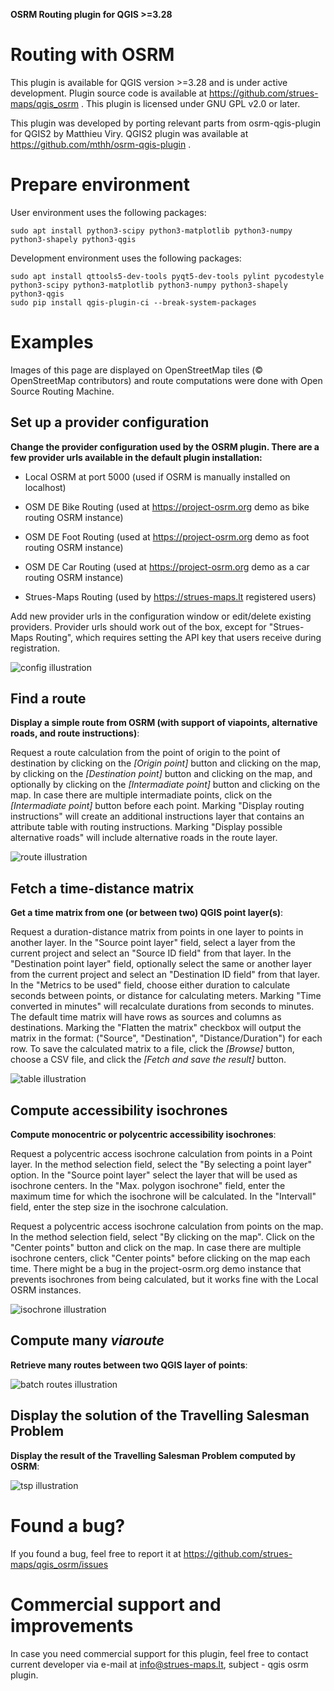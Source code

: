**OSRM Routing plugin for QGIS >=3.28**

Routing with OSRM
=================
This plugin is available for QGIS version >=3.28 and is under active development.
Plugin source code is available at https://github.com/strues-maps/qgis_osrm .
This plugin is licensed under GNU GPL v2.0 or later.

This plugin was developed by porting relevant parts from osrm-qgis-plugin for
QGIS2 by Matthieu Viry. QGIS2 plugin was available at https://github.com/mthh/osrm-qgis-plugin .

Prepare environment
===============================
User environment uses the following packages:
```
sudo apt install python3-scipy python3-matplotlib python3-numpy python3-shapely python3-qgis
```

Development environment uses the following packages:
```
sudo apt install qttools5-dev-tools pyqt5-dev-tools pylint pycodestyle python3-scipy python3-matplotlib python3-numpy python3-shapely python3-qgis
sudo pip install qgis-plugin-ci --break-system-packages
```

Examples
========
Images of this page are displayed on OpenStreetMap tiles (© OpenStreetMap contributors) and route computations were done with Open Source Routing Machine.

Set up a provider configuration
------------
**Change the provider configuration used by the OSRM plugin. There are a few provider urls available in the default plugin installation:**

- Local OSRM at port 5000 (used if OSRM is manually installed on localhost)

- OSM DE Bike Routing (used at https://project-osrm.org demo as bike routing OSRM instance)

- OSM DE Foot Routing (used at https://project-osrm.org demo as foot routing OSRM instance)

- OSM DE Car Routing (used at https://project-osrm.org demo as a car routing OSRM instance)

- Strues-Maps Routing (used by https://strues-maps.lt registered users)

Add new provider urls in the configuration window or edit/delete existing providers. Provider urls should work
out of the box, except for "Strues-Maps Routing", which requires setting the API key that users receive
during registration. 

![config illustration](img/config.png)

Find a route
------------
**Display a simple route from OSRM (with support of viapoints, alternative roads, and route instructions)**:

Request a route calculation from the point of origin to the point of destination by clicking on the
*[Origin point]* button and clicking on the map, by clicking on the *[Destination point]* button and clicking on the map, and
optionally by clicking on the *[Intermadiate point]* button and clicking on the map. In case there are multiple intermadiate points,
click on the *[Intermadiate point]* button before each point. Marking "Display routing instructions" will create an additional
instructions layer that contains an attribute table with routing instructions. Marking "Display possible alternative
roads" will include alternative roads in the route layer.

![route illustration](img/fastest_route.png)

Fetch a time-distance matrix
----------------------------
**Get a time matrix from one (or between two) QGIS point layer(s)**:

Request a duration-distance matrix from points in one layer to points in another layer. In the "Source point layer" field, select a layer
from the current project and select an "Source ID field" from that layer. In the "Destination point layer" field, optionally select the same or
another layer from the current project and select an "Destination ID field" from that layer. In the "Metrics to be used" field, choose either
duration to calculate seconds between points, or distance for calculating meters. Marking "Time converted in minutes" will recalculate
durations from seconds to minutes. The default time matrix will have rows as sources and columns as destinations. Marking the "Flatten the matrix"
checkbox will output the matrix in the format: ("Source", "Destination", "Distance/Duration") for each row. To save the calculated
matrix to a file, click the *[Browse]* button, choose a CSV file, and click the *[Fetch and save the result]* button.

![table illustration](img/table.png)

Compute accessibility isochrones
--------------------------------
**Compute monocentric or polycentric accessibility isochrones**:

Request a polycentric access isochrone calculation from points in a Point layer. In the method selection field, select the "By selecting a point
layer" option. In the "Source point layer" select the layer that will be used as isochrone centers. In the "Max. polygon isochrone" field, enter
the maximum time for which the isochrone will be calculated. In the "Intervall" field, enter the step size in the isochrone calculation. 

Request a polycentric access isochrone calculation from points on the map. In the method selection field, select "By clicking on the map". Click on the 
"Center points" button and click on the map. In case there are multiple isochrone centers, click "Center points" before clicking on the map each time. 
There might be a bug in the project-osrm.org demo instance that prevents isochrones from being calculated, but it works fine with the Local OSRM instances. 

![isochrone illustration](img/isochrone.png)

Compute many *viaroute*
-----------------------
**Retrieve many routes between two QGIS layer of points**:

![batch routes illustration](img/many_routes.jpg)

Display the solution of the Travelling Salesman Problem
-------------------------------------------------------
**Display the result of the Travelling Salesman Problem computed by OSRM**:

![tsp illustration](img/tsp.jpg)


Found a bug?
===================================
If you found a bug, feel free to report it at https://github.com/strues-maps/qgis_osrm/issues


Commercial support and improvements
===================================

In case you need commercial support for this plugin, feel free to contact current
developer via e-mail at info@strues-maps.lt, subject - qgis osrm plugin.